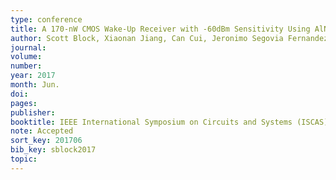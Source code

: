```yaml
---
type: conference
title: A 170-nW CMOS Wake-Up Receiver with -60dBm Sensitivity Using AlN High-Q Piezoelectric Resonators
author: Scott Block, Xiaonan Jiang, Can Cui, Jeronimo Segovia Fernandez, Rajeevan Amirtharajah, David Horsley, Hooman Rashtian, Xiaoguang Liu
journal:
volume:
number:
year: 2017
month: Jun.
doi:
pages:
publisher:
booktitle: IEEE International Symposium on Circuits and Systems (ISCAS)
note: Accepted
sort_key: 201706
bib_key: sblock2017
topic:
---
```

